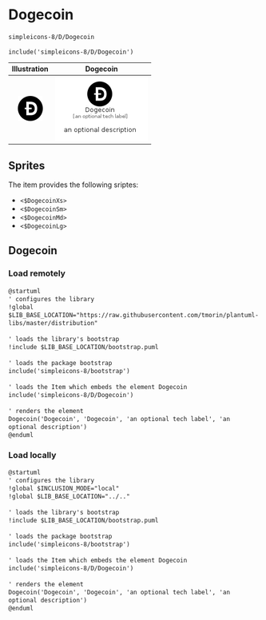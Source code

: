 # Dogecoin


```text
simpleicons-8/D/Dogecoin
```

```text
include('simpleicons-8/D/Dogecoin')
```



| Illustration | Dogecoin |
| :---: | :---: |
| ![illustration for Illustration](../../simpleicons-8/D/Dogecoin.png) | ![illustration for Dogecoin](../../simpleicons-8/D/Dogecoin.Local.png) |



## Sprites
The item provides the following sriptes:

- `<$DogecoinXs>`
- `<$DogecoinSm>`
- `<$DogecoinMd>`
- `<$DogecoinLg>`





## Dogecoin

### Load remotely
```plantuml
@startuml
' configures the library
!global $LIB_BASE_LOCATION="https://raw.githubusercontent.com/tmorin/plantuml-libs/master/distribution"

' loads the library's bootstrap
!include $LIB_BASE_LOCATION/bootstrap.puml

' loads the package bootstrap
include('simpleicons-8/bootstrap')

' loads the Item which embeds the element Dogecoin
include('simpleicons-8/D/Dogecoin')

' renders the element
Dogecoin('Dogecoin', 'Dogecoin', 'an optional tech label', 'an optional description')
@enduml
```

### Load locally
```plantuml
@startuml
' configures the library
!global $INCLUSION_MODE="local"
!global $LIB_BASE_LOCATION="../.."

' loads the library's bootstrap
!include $LIB_BASE_LOCATION/bootstrap.puml

' loads the package bootstrap
include('simpleicons-8/bootstrap')

' loads the Item which embeds the element Dogecoin
include('simpleicons-8/D/Dogecoin')

' renders the element
Dogecoin('Dogecoin', 'Dogecoin', 'an optional tech label', 'an optional description')
@enduml
```

